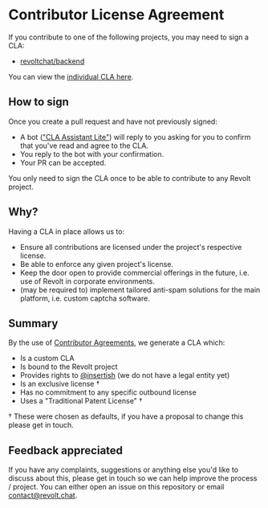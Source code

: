 # Contributor License Agreement

If you contribute to one of the following projects, you may need to sign a CLA:
- [revoltchat/backend](https://github.com/revoltchat/backend)

You can view the [individual CLA here](CLA.md).

## How to sign

Once you create a pull request and have not previously signed:
- A bot (["CLA Assistant Lite"](https://github.com/contributor-assistant/github-action)) will reply to you asking for you to confirm that you've read and agree to the CLA.
- You reply to the bot with your confirmation.
- Your PR can be accepted.

You only need to sign the CLA once to be able to contribute to any Revolt project.

## Why?

Having a CLA in place allows us to:
- Ensure all contributions are licensed under the project's respective license.
- Be able to enforce any given project's license.
- Keep the door open to provide commercial offerings in the future, i.e. use of Revolt in corporate environments.
- (may be required to) implement tailored anti-spam solutions for the main platform, i.e. custom captcha software.

## Summary

By the use of [Contributor Agreements](https://contributoragreements.org/), we generate a CLA which:
- Is a custom CLA
- Is bound to the Revolt project
- Provides rights to [@insertish](https://github.com/insertish) (we do not have a legal entity yet)
- Is an exclusive license †
- Has no commitment to any specific outbound license
- Uses a "Traditional Patent License" †

† These were chosen as defaults, if you have a proposal to change this please get in touch.

## Feedback appreciated

If you have any complaints, suggestions or anything else you'd like to discuss about this, please get in touch so we can help improve the process / project. You can either open an issue on this repository or email contact@revolt.chat.
